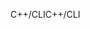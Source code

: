 <span data-ttu-id="1f7e1-101">C++/CLI</span><span class="sxs-lookup"><span data-stu-id="1f7e1-101">C++/CLI</span></span>